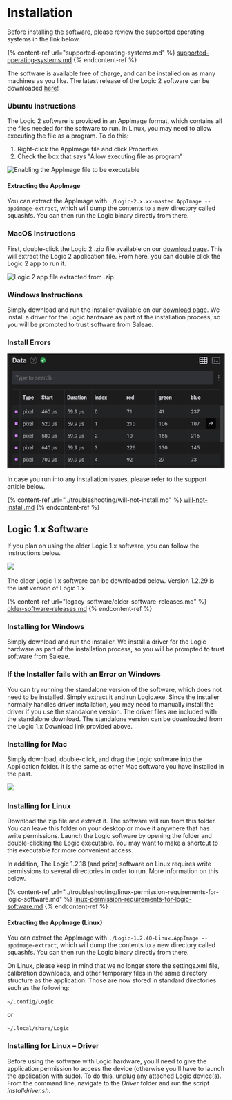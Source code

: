 # Installation

Before installing the software, please review the supported operating systems in the link below.

{% content-ref url="supported-operating-systems.md" %}
[supported-operating-systems.md](supported-operating-systems.md)
{% endcontent-ref %}

The software is available free of charge, and can be installed on as many machines as you like. The latest release of the Logic 2 software can be downloaded [here](https://www.saleae.com/downloads/)!

### **Ubuntu Instructions**

The Logic 2 software is provided in an AppImage format, which contains all the files needed for the software to run. In Linux, you may need to allow executing the file as a program. To do this:

1. Right-click the AppImage file and click Properties
2. Check the box that says "Allow executing file as program"

![Enabling the AppImage file to be executable](../.gitbook/assets/screen-shot-2021-01-25-at-9.12.32-pm.png)

#### Extracting the AppImage

You can extract the AppImage with `./Logic-2.x.xx-master.AppImage --appimage-extract`, which will dump the contents to a new directory called squashfs. You can then run the Logic binary directly from there.

### MacOS Instructions

First, double-click the Logic 2 .zip file available on our [download page](https://www.saleae.com/downloads/). This will extract the Logic 2 application file. From here, you can double click the Logic 2 app to run it.

![Logic 2 app file extracted from .zip](../.gitbook/assets/screen-shot-2021-08-06-at-6.22.46-pm.png)

### Windows Instructions

Simply download and run the installer available on our [download page](https://www.saleae.com/downloads/). We install a driver for the Logic hardware as part of the installation process, so you will be prompted to trust software from Saleae.

### Install Errors

![Logic 2 Installation Error](<../.gitbook/assets/image (11).png>)

In case you run into any installation issues, please refer to the support article below.

{% content-ref url="../troubleshooting/will-not-install.md" %}
[will-not-install.md](../troubleshooting/will-not-install.md)
{% endcontent-ref %}



## Logic 1.x Software

If you plan on using the older Logic 1.x software, you can follow the instructions below.

![](../.gitbook/assets/logic1.png)

The older Logic 1.x software can be downloaded below. Version 1.2.29 is the last version of Logic 1.x.

{% content-ref url="legacy-software/older-software-releases.md" %}
[older-software-releases.md](legacy-software/older-software-releases.md)
{% endcontent-ref %}

### **Installing for Windows**

Simply download and run the installer. We install a driver for the Logic hardware as part of the installation process, so you will be prompted to trust software from Saleae.

### **If the Installer fails with an Error on Windows**

You can try running the standalone version of the software, which does not need to be installed. Simply extract it and run Logic.exe. Since the installer normally handles driver installation, you may need to manually install the driver if you use the standalone version. The driver files are included with the standalone download. The standalone version can be downloaded from the Logic 1.x Download link provided above.

### **Installing for Mac**

Simply download, double-click, and drag the Logic software into the Application folder. It is the same as other Mac software you have installed in the past.

![](https://trello-attachments.s3.amazonaws.com/57215c9156830ea18c233b08/598x252/840af37d70fab6d86f4fff3db5136566/osx\_install.png)

### **Installing for Linux**

Download the zip file and extract it. The software will run from this folder. You can leave this folder on your desktop or move it anywhere that has write permissions. Launch the Logic software by opening the folder and double-clicking the Logic executable. You may want to make a shortcut to this executable for more convenient access.

In addition, The Logic 1.2.18 (and prior) software on Linux requires write permissions to several directories in order to run. More information on this below.

{% content-ref url="../troubleshooting/linux-permission-requirements-for-logic-software.md" %}
[linux-permission-requirements-for-logic-software.md](../troubleshooting/linux-permission-requirements-for-logic-software.md)
{% endcontent-ref %}

#### Extracting the AppImage (Linux)

You can extract the AppImage with `./Logic-1.2.40-Linux.AppImage --appimage-extract`, which will dump the contents to a new directory called squashfs. You can then run the Logic binary directly from there.

On Linux, please keep in mind that we no longer store the settings.xml file, calibration downloads, and other temporary files in the same directory structure as the application. Those are now stored in standard directories such as the following:

`~/.config/Logic`

or

`~/.local/share/Logic`

### **Installing for Linux – Driver**

Before using the software with Logic hardware, you'll need to give the application permission to access the device (otherwise you'll have to launch the application with sudo). To do this, unplug any attached Logic device(s). From the command line, navigate to the _Driver_ folder and run the script _installdriver.sh_.
